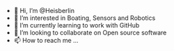 - 👋 Hi, I’m @Heisberlin
- 👀 I’m interested in Boating, Sensors and Robotics
- 🌱 I’m currently learning to work with GitHub
- 💞️ I’m looking to collaborate on Open source software
- 📫 How to reach me ...

<!---
Heisberlin/Heisberlin is a ✨ special ✨ repository because its `README.md` (this file) appears on your GitHub profile.
You can click the Preview link to take a look at your changes.
--->
